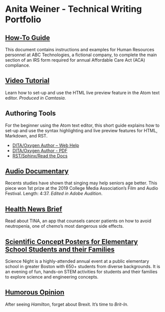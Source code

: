 # Anita Weiner - Technical Writing Portfolio
## [How-To Guide](AnitaWeiner_ACADocument.pdf)
This document contains instructions and examples for Human Resources personnel at ABC Technologies, a fictional company, to complete the main section of an IRS form required for annual Affordable Care Act (ACA) compliance. 
## [Video Tutorial](Anita_HW_Camtasia3.mp4)
Learn how to set-up and use the HTML live preview feature in the Atom text editor. *Produced in Camtasia*. 
## Authoring Tools
For the beginner using the Atom text editor, this short guide explains how to set-up and use the syntax highlighting and live preview features for HTML, Markdown, and RST.  
* [DITA/Oxygen Author – Web Help](Anita_DITA_HW/Anita_Revised/out/webhelp-responsive/index.html)
* [DITA/Oxygen Author - PDF](Anita_DITA_HW/Anita_Revised/out/pdf-css-html5/PDF.pdf)
* [RST/Sphinx/Read the Docs](https://atom-preview.readthedocs.io/en/latest/)  

## [Audio Documentary](mellowtones.mp3)
Recents studies have shown that singing may help seniors age better. This piece won 1st prize at the 2019 College Media Association’s Film and Audio Festival.  Length: 4:37. *Edited in Adobe Audition*.
## [Health News Brief](Tina.md)
Read about TINA, an app that counsels cancer patients on how to avoid neutropenia, one of chemo’s most dangerous side effects.
## [Scientific Concept Posters for Elementary School Students and their Families](ScienceNightPosters.pdf)
Science Night is a highly-attended annual event at a public elementary school in greater Boston with 650+ students from diverse backgrounds. It is an evening of fun, hands-on STEM activities for students and their families to explore science and engineering concepts. 
## [Humorous Opinion](Brit_In.md)
After seeing *Hamilton*, forget about Brexit. It’s time to *Brit-In*.
